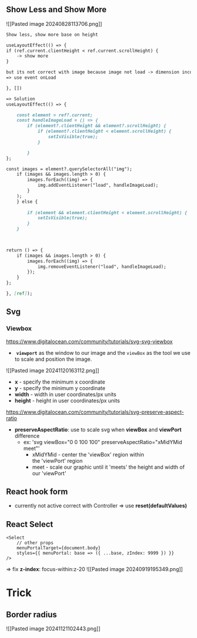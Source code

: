 
## Show Less and Show More
![[Pasted image 20240828113706.png]]
```md
Show less, show more base on height

useLayoutEffect(() => {
if (ref.current.clientHeight < ref.current.scrollHeight) {
	-> show more
}

but its not correct with image because image not load -> dimension incorrect
=> use event onLoad

}, [])

=> Solution
useLayoutEffect(() => {

	const element = ref?.current;
	const handleImageLoad = () => {
		if (element?.clientHeight && element?.scrollHeight) {
			if (element?.clientHeight < element.scrollHeight) {
				setIsVisible(true);
			}

		}
};

const images = element?.querySelectorAll("img");
	if (images && images.length > 0) {
		images.forEach((img) => {
			img.addEventListener("load", handleImageLoad);
		}
	);
	} else {
	
		if (element && element.clientHeight < element.scrollHeight) {
			setIsVisible(true);
		}
	}

  

return () => {
	if (images && images.length > 0) {
		images.forEach((img) => {
			img.removeEventListener("load", handleImageLoad);	
		});
	}
};

}, [ref]);
```


## Svg
### Viewbox
https://www.digitalocean.com/community/tutorials/svg-svg-viewbox
-  **`viewport`** as the window to our image and the `viewBox` as the tool we use to scale and position the image.

![[Pasted image 20241120163112.png]]
- **x** - specify the minimum x coordinate
- **y** - specify the minimum y coordinate
- **width** - width in user coordinates/px units
- **height** - height in user coordinates/px units

https://www.digitalocean.com/community/tutorials/svg-preserve-aspect-ratio
- **preserveAspectRatio**: use to scale svg when **viewBox** and **viewPort** difference
	- ex: 'svg viewBox="0 0 100 100" preserveAspectRatio="xMidYMid meet"'
		- xMidYMid - center the 'viewBox' region within the 'viewPort' region
		- meet - scale our graphic until it 'meets' the height and width of our 'viewPort'


## React hook form
- currently not active correct with Controller => use **reset(defaultValues)**
## React Select 
```react=
<Select 
    // other props
    menuPortalTarget={document.body} 
    styles={{ menuPortal: base => ({ ...base, zIndex: 9999 }) }}
/>
```
=> fix **z-index**: focus-within:z-20
![[Pasted image 20240919195349.png]]


# Trick
## Border radius
![[Pasted image 20241121102443.png]]